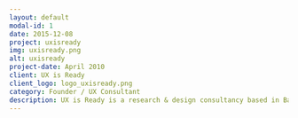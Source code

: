 ```yaml
---
layout: default
modal-id: 1
date: 2015-12-08
project: uxisready
img: uxisready.png
alt: uxisready
project-date: April 2010
client: UX is Ready
client_logo: logo_uxisready.png
category: Founder / UX Consultant
description: UX is Ready is a research & design consultancy based in Barcelona, working with clients both locally and Internationally. Some of our clients need to improve their existing user experiences, while others hire us to craft a new product or service. We tailor our process to meet each clients needs, shaping products and services that work and customers enjoy using.
---
```


